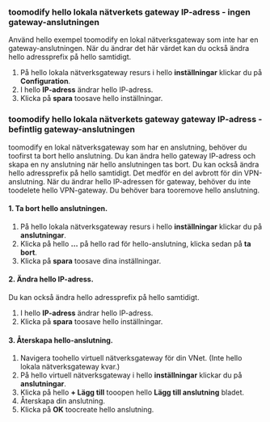 ### <a name="gwipnoconnection"></a>toomodify hello lokala nätverkets gateway IP-adress - ingen gateway-anslutningen

Använd hello exempel toomodify en lokal nätverksgateway som inte har en gateway-anslutningen. När du ändrar det här värdet kan du också ändra hello adressprefix på hello samtidigt.

1. På hello lokala nätverksgateway resurs i hello **inställningar** klickar du på **Configuration**.
2. I hello **IP-adress** ändrar hello IP-adress.
3. Klicka på **spara** toosave hello inställningar.

### <a name="gwipwithconnection"></a>toomodify hello lokala nätverkets gateway gateway IP-adress - befintlig gateway-anslutningen

toomodify en lokal nätverksgateway som har en anslutning, behöver du toofirst ta bort hello anslutning. Du kan ändra hello gateway IP-adress och skapa en ny anslutning när hello anslutningen tas bort. Du kan också ändra hello adressprefix på hello samtidigt. Det medför en del avbrott för din VPN-anslutning. När du ändrar hello IP-adressen för gateway, behöver du inte toodelete hello VPN-gateway. Du behöver bara tooremove hello anslutning.
 
#### <a name="1-remove-hello-connection"></a>1. Ta bort hello anslutningen.

1. På hello lokala nätverksgateway resurs i hello **inställningar** klickar du på **anslutningar**.
2. Klicka på hello **...**  på hello rad för hello-anslutning, klicka sedan på **ta bort**.
3. Klicka på **spara** toosave dina inställningar.

#### <a name="2-modify-hello-ip-address"></a>2. Ändra hello IP-adress.

Du kan också ändra hello adressprefix på hello samtidigt.

1. I hello **IP-adress** ändrar hello IP-adress.
2. Klicka på **spara** toosave hello inställningar.

#### <a name="3-recreate-hello-connection"></a>3. Återskapa hello-anslutning.

1. Navigera toohello virtuell nätverksgateway för din VNet. (Inte hello lokala nätverksgateway kvar.)
2. På hello virtuell nätverksgateway i hello **inställningar** klickar du på **anslutningar**.
3. Klicka på hello **+ Lägg till** tooopen hello **Lägg till anslutning** bladet.
4. Återskapa din anslutning.
5. Klicka på **OK** toocreate hello anslutning.
